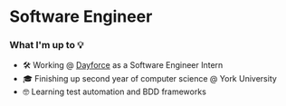# Software Engineer

### What I'm up to 💡

- 🛠 Working @ <a href="https://dayforce.com">Dayforce</a> as a Software Engineer Intern 
- 🎓 Finishing up second year of computer science @ York University
- 🤓 Learning test automation and BDD frameworks 
